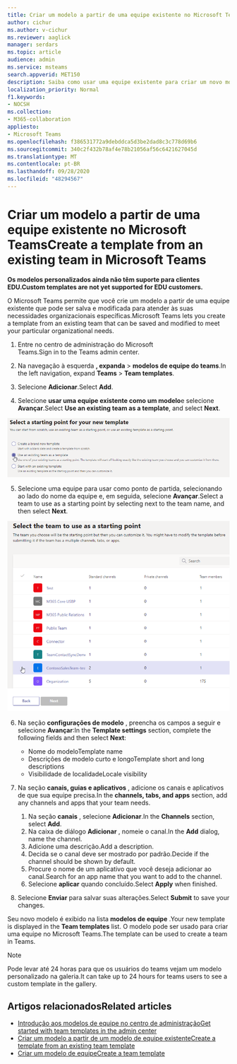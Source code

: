 ```yaml
---
title: Criar um modelo a partir de uma equipe existente no Microsoft Teams
author: cichur
ms.author: v-cichur
ms.reviewer: aaglick
manager: serdars
ms.topic: article
audience: admin
ms.service: msteams
search.appverid: MET150
description: Saiba como usar uma equipe existente para criar um novo modelo no Microsoft Teams.
localization_priority: Normal
f1.keywords:
- NOCSH
ms.collection:
- M365-collaboration
appliesto:
- Microsoft Teams
ms.openlocfilehash: f386531772a9debddca5d3be2dad8c3c778d69b6
ms.sourcegitcommit: 340c2f432b78af4e78b21056af56c6421627045d
ms.translationtype: MT
ms.contentlocale: pt-BR
ms.lasthandoff: 09/28/2020
ms.locfileid: "48294567"
---
```

# <a name="create-a-template-from-an-existing-team-in-microsoft-teams"></a><span data-ttu-id="f7d8d-103">Criar um modelo a partir de uma equipe existente no Microsoft Teams</span><span class="sxs-lookup"><span data-stu-id="f7d8d-103">Create a template from an existing team in Microsoft Teams</span></span>

<span data-ttu-id="f7d8d-104">**Os modelos personalizados ainda não têm suporte para clientes EDU.**</span><span class="sxs-lookup"><span data-stu-id="f7d8d-104">**Custom templates are not yet supported for EDU customers.**</span></span>

<span data-ttu-id="f7d8d-105">O Microsoft Teams permite que você crie um modelo a partir de uma equipe existente que pode ser salva e modificada para atender às suas necessidades organizacionais específicas.</span><span class="sxs-lookup"><span data-stu-id="f7d8d-105">Microsoft Teams lets you create a template from an existing team that can be saved and modified to meet your particular organizational needs.</span></span>

1. <span data-ttu-id="f7d8d-106">Entre no centro de administração do Microsoft Teams.</span><span class="sxs-lookup"><span data-stu-id="f7d8d-106">Sign in to the Teams admin center.</span></span>

2. <span data-ttu-id="f7d8d-107">Na navegação à esquerda **, expanda**  >  **modelos de equipe do teams**.</span><span class="sxs-lookup"><span data-stu-id="f7d8d-107">In the left navigation, expand **Teams** > **Team templates**.</span></span>

3. <span data-ttu-id="f7d8d-108">Selecione **Adicionar**.</span><span class="sxs-lookup"><span data-stu-id="f7d8d-108">Select **Add**.</span></span>

4. <span data-ttu-id="f7d8d-109">Selecione **usar uma equipe existente como um modelo**e selecione **Avançar**.</span><span class="sxs-lookup"><span data-stu-id="f7d8d-109">Select **Use an existing team as a template**, and select **Next**.</span></span>

 ![Uma imagem da tela de ponto inicial dos modelos de equipe com o uso de uma equipe existente como um modelo realçado.](media/team-existing-team-as-template.png)

5. <span data-ttu-id="f7d8d-111">Selecione uma equipe para usar como ponto de partida, selecionando ao lado do nome da equipe e, em seguida, selecione **Avançar**.</span><span class="sxs-lookup"><span data-stu-id="f7d8d-111">Select a team to use as a starting point by selecting next to the team name, and then select **Next**.</span></span>

![Uma imagem da lista de equipes com uma equipe realçada.](media/team-existing-team-selection.png)

6. <span data-ttu-id="f7d8d-113">Na seção **configurações de modelo** , preencha os campos a seguir e selecione **Avançar**:</span><span class="sxs-lookup"><span data-stu-id="f7d8d-113">In the **Template settings** section, complete the following fields and then select **Next**:</span></span>
    - <span data-ttu-id="f7d8d-114">Nome do modelo</span><span class="sxs-lookup"><span data-stu-id="f7d8d-114">Template name</span></span>
    - <span data-ttu-id="f7d8d-115">Descrições de modelo curto e longo</span><span class="sxs-lookup"><span data-stu-id="f7d8d-115">Template short and long descriptions</span></span>
    - <span data-ttu-id="f7d8d-116">Visibilidade de localidade</span><span class="sxs-lookup"><span data-stu-id="f7d8d-116">Locale visibility</span></span>  
  
7. <span data-ttu-id="f7d8d-117">Na seção **canais, guias e aplicativos** , adicione os canais e aplicativos de que sua equipe precisa.</span><span class="sxs-lookup"><span data-stu-id="f7d8d-117">In the **channels, tabs, and apps** section, add any channels and apps that your team needs.</span></span>

    1. <span data-ttu-id="f7d8d-118">Na seção **canais** , selecione **Adicionar**.</span><span class="sxs-lookup"><span data-stu-id="f7d8d-118">In the **Channels** section, select **Add**.</span></span>
    2. <span data-ttu-id="f7d8d-119">Na caixa de diálogo **Adicionar** , nomeie o canal.</span><span class="sxs-lookup"><span data-stu-id="f7d8d-119">In the **Add** dialog, name the channel.</span></span>
    3. <span data-ttu-id="f7d8d-120">Adicione uma descrição.</span><span class="sxs-lookup"><span data-stu-id="f7d8d-120">Add a description.</span></span>
    4. <span data-ttu-id="f7d8d-121">Decida se o canal deve ser mostrado por padrão.</span><span class="sxs-lookup"><span data-stu-id="f7d8d-121">Decide if the channel should be shown by default.</span></span>
    5. <span data-ttu-id="f7d8d-122">Procure o nome de um aplicativo que você deseja adicionar ao canal.</span><span class="sxs-lookup"><span data-stu-id="f7d8d-122">Search for an app name that you want to add to the channel.</span></span>
    6. <span data-ttu-id="f7d8d-123">Selecione **aplicar** quando concluído.</span><span class="sxs-lookup"><span data-stu-id="f7d8d-123">Select **Apply** when finished.</span></span>

8. <span data-ttu-id="f7d8d-124">Selecione **Enviar** para salvar suas alterações.</span><span class="sxs-lookup"><span data-stu-id="f7d8d-124">Select **Submit** to save your changes.</span></span>

<span data-ttu-id="f7d8d-125">Seu novo modelo é exibido na lista **modelos de equipe** .</span><span class="sxs-lookup"><span data-stu-id="f7d8d-125">Your new template is displayed in the **Team templates** list.</span></span> <span data-ttu-id="f7d8d-126">O modelo pode ser usado para criar uma equipe no Microsoft Teams.</span><span class="sxs-lookup"><span data-stu-id="f7d8d-126">The template can be used to create a team in Teams.</span></span>

> [!Note]
> <span data-ttu-id="f7d8d-127">Pode levar até 24 horas para que os usuários do teams vejam um modelo personalizado na galeria.</span><span class="sxs-lookup"><span data-stu-id="f7d8d-127">It can take up to 24 hours for teams users to see a custom template in the gallery.</span></span>

## <a name="related-articles"></a><span data-ttu-id="f7d8d-128">Artigos relacionados</span><span class="sxs-lookup"><span data-stu-id="f7d8d-128">Related articles</span></span>

- [<span data-ttu-id="f7d8d-129">Introdução aos modelos de equipe no centro de administração</span><span class="sxs-lookup"><span data-stu-id="f7d8d-129">Get started with team templates in the admin center</span></span>](get-started-with-teams-templates-in-the-admin-console.md)
- [<span data-ttu-id="f7d8d-130">Criar um modelo a partir de um modelo de equipe existente</span><span class="sxs-lookup"><span data-stu-id="f7d8d-130">Create a template from an existing team template</span></span>](create-template-from-existing-template.md)
- [<span data-ttu-id="f7d8d-131">Criar um modelo de equipe</span><span class="sxs-lookup"><span data-stu-id="f7d8d-131">Create a team template</span></span>](create-a-team-template.md)
